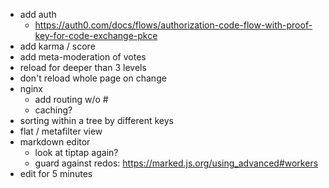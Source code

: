 - add auth
  - https://auth0.com/docs/flows/authorization-code-flow-with-proof-key-for-code-exchange-pkce
- add karma / score
- add meta-moderation of votes
- reload for deeper than 3 levels
- don't reload whole page on change
- nginx
  - add routing w/o #
  - caching?
- sorting within a tree by different keys
- flat / metafilter view
- markdown editor
  - look at tiptap again?
  - guard against redos: https://marked.js.org/using_advanced#workers
- edit for 5 minutes

